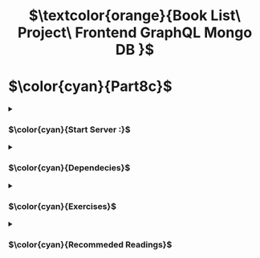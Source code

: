 <h1 align="center"> $\textcolor{orange}{Book List\ Project\ Frontend GraphQL Mongo DB }$
</h1>

# $\color{cyan}{Part8c}$

<details>

<summary>

### $\color{cyan}{Start Server :}$

</summary>

```
node Exercise8.16.js or index.js
```

Apollo server runs in development mode `http://localhost:4000`

This takes us to `Apollo Studio Explorer`

</details>
<details>

<summary>

### $\color{cyan}{Dependecies}$

 </summary>

Frontend communication between React app and GraphQL .

```
npm install @apollo/client graphql
```

Others

```
npm install react-redux
```

```
npm install @reduxjs/toolkit
```

```
npm install react-router-dom
```

```
npm i --save react-select
```

```
npm install styled-components
```

```
npm install graphql-ws
```

</details>

<details>
<summary>

### $\color{cyan}{Exercises}$

 </summary>

`8.8:` Authors view

- Implement view of to show details of all authors.

`8.9:` Books view

- Implement a Books view to show on a page all other details of all books except their genres.

- Used redux-Toolkit to implement notification message to display the success of a book added and error message.

`8.10:` Adding a book

- Implement a possibility to add new books.

  ![Screenshot 2023-06-20 at 10 29 03 am](https://github.com/Amutha37/GraphQLPart8/assets/67087939/806d9d00-a1db-4229-a98d-787be760f4bf)

- Authors and Books views are kept up to date after a new book is added.

![Screenshot 2023-06-20 at 10 30 37 am](https://github.com/Amutha37/GraphQLPart8/assets/67087939/7b18e8c4-99f3-47c3-bc70-4a2c269e5048)

`8.11:` Editing author's birth year

- Implement a possibility to change and set authors birth year.

- Form for changing of the year is on the same page as all authors list table.

- Changes and instantly updated on authors list for view.

`8.12:` Changing birth year

- Birth year can be changed only for existing authors using drop-down selectio box.

![Screenshot 2023-06-19 at 2 34 39 pm](https://github.com/Amutha37/GraphQLPart8/assets/67087939/546419fd-748b-4035-966d-9e09929de11e)

\*\* Continue of fronend after implementing database for backend

`8.17` Listing books

- Make the fronend now to work on listing books

`8.18` Log in

- Implement adding new books and changing the birth year of an author as they requires a user to be logged in.

- User interface can be implemented for selection or navigating between selection.

`8.19` Books by genre, part 1

- Implement filtering of the book by genre selection.

![BookListbygenre selection](https://github.com/Amutha37/GraphQLPart8/assets/67087939/550203be-5e82-4edf-8878-0585d6f2e1d8)

`8.20` Books by genre, part 2

- Implement a view which shows all the books based on the logged-in user's favourite genre.

![Screenshot 2023-06-19 at 2 30 44 pm](https://github.com/Amutha37/GraphQLPart8/assets/67087939/ba80f17a-0987-4743-bec9-1e0adc97a2ce)

`8.25:` Subscriptions - client, part 2
Keep the application's book view updated when the server notifies about new books (you can ignore the author view!). You can test your implementation by opening the app in two browser tabs and adding a new book in one tab. Adding the new book should update the view in both tabs.

`8.26:` n+1
Solve the n+1 problem of the following query using any method you like.

</details>

<details>
<summary>

### $\color{cyan}{Recommeded Readings}$

 </summary>
https://www.smashingmagazine.com/2021/11/graphql-frontend-react-apollo/

</details>
